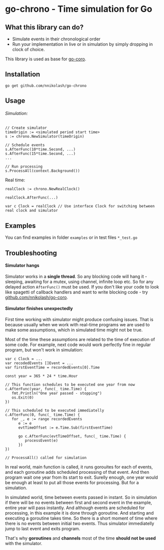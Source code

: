 # go-chrono - Time simulation for Go

## What this library can do?

* Simulate events in their chronological order
* Run your implementation in live or in simulation by simply dropping in clock of choice.

This library is used as base for [go-coro](https://github.com/nnikolash/go-coro).

## Installation

`go get github.com/nnikolash/go-chrono`

## Usage

###### Simulation:

```
// Create simulator
timeOrigin := <simulated period start time>
s := chrono.NewSimulator(timeOrigin)

// Schedule events
s.AfterFunc(10*time.Second, ...)
s.AfterFunc(15*time.Second, ...)
...

// Run processing
s.ProcessAll(context.Background())
```

Real time:

```
realClock := chrono.NewRealClock()

realClock.AfterFunc(...)

var c Clock = realClock // Use interface Clock for switching between real clock and simulator
```

## Examples

You can find examples in folder `examples` or in test files `*_test.go`

## Troubleshooting

#### Simulator hangs

Simulator works in a **single thread**. So any blocking code will hang it - sleeping, awaiting for a mutex, using channel, infinite loop etc. So for any delayed action `AfterFunc()` must be used.
If you don't like your code to look like spagetti of callback handlers and want to write blocking code - try [github.com/nnikolash/go-coro](https://github.com/nnikolash/go-coro).

#### Simulator finishes unexpectedly

First time working with simulator might produce confusing issues. That is because usually when we work with real-time programs we are used to make some assumptions, which in simulated time might not be true.

Most of the time these assumptions are related to the time of execution of some code. For example, next code would work perfectly fine in regular program, but won't work in simulation:

```
var c Clock = ...
var recodedEvents []Event = ...
var firstEventTime = recordedEvents[0].Time

const year = 365 * 24 * time.Hour

// This function schedules to be executed one year from now
c.AfterFunc(year, func(_ time.Time) {
   fmt.Println("One year passed - stopping")
   os.Exit(0)
})

// This scheduled to be executed immediatelly
c.AfterFunc(0, func(_ time.Time) {
   for _, e := range recordedEvents
      e := e
      evtTimeOffset := e.Time.Sub(firstEventTime)

      go c.AfterFunc(evtTimeOffset, func(_ time.Time) {
         processEvent(e)
      })
})

// ProcessAll() called for simulation
```

In real world, main function is called, it runs gorouites for each of events, and each goroutine adds scheduled processing of that event. And then program wait one year from its start to exit. Surelly enough, one year would be enough at least to put all those events for processing. But for a simulation.

In simulated world, time between events passed in instant. So in simulation if there will be no events between first and second event in the example, entire year will pass instantly. And although events are scheduled for processing, in this example it is done through goroutine. And starting and executing a goroutine takes time. So there is a short moment of time where there is no events between initial two events. Thus simulator immediatelly jump to last event and exits program.

That's why **goroutines** and **channels** most of the time **should not be used** with the simulator.
